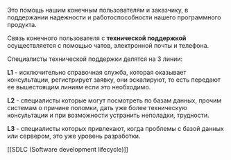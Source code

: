 Это помощь нашим конечным пользователям и заказчику, в поддержании надежности и работоспособности нашего программного продукта.

Связь конечного пользователя с **технической поддержкой** осуществляется с помощью чатов, электронной почты и телефона. 

Специалисты технической поддержки делятся на 3 линии:

**L1** - исключительно справочная служба, которая оказывает консультации, регистрирует заявку, они эскалируют, то есть передают ее вышестоящим линиям если это необходимо.

**L2** - специалисты которые могут посмотреть по базам данных, прочим системам о причине поломки, дать уже более техническую консультации и при возможности устранить неполадки, трудности.

**L3** - специалисты которых привлекают, когда проблемы с базой данных или сервером, это уже уровень разработки.

[[SDLC (Software development lifecycle)]]